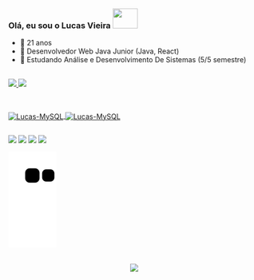 ### Olá, eu sou o Lucas Vieira <img height="40" width="50" src="https://cdn.jsdelivr.net/gh/devicons/devicon/icons/java/java-original.svg">

- 🧠 21 anos
- 🔭 Desenvolvedor Web Java Junior (Java, React)
- 🌱 Estudando Análise e Desenvolvimento De Sistemas (5/5 semestre)

##


   <div align="left">
  <a href="https://github.com/LucasVieira1">
  <img height="180em" src="https://github-readme-stats.vercel.app/api?username=LucasVieira1&show_icons=true&theme=highcontrast&include_all_commits=true&count_private=true"/>
  <img height="180em" src="https://github-readme-stats.vercel.app/api/top-langs/?username=LucasVieira1&layout=compact&langs_count=7&theme=highcontrast"/>

    
##
    
    
  </div>
  <div style="display: inline_block"><br>
  <img align="center" alt="Lucas-MySQL" height="50" width="70" src="https://cdn.jsdelivr.net/gh/devicons/devicon/icons/java/java-original.svg" />
  <img align="center" alt="Lucas-MySQL" height="50" width="70" src="https://cdn.jsdelivr.net/gh/devicons/devicon/icons/mysql/mysql-original.svg" />
</div>  

  ## 
  
  <div> 
  <a href="https://instagram.com/vieiralucass" target="_blank"><img src="https://img.shields.io/badge/-Instagram-%23E4405F?style=for-the-badge&logo=instagram&logoColor=white" target="_blank"></a>
 <a href="https://github.com/LucasVieira1" target="_blank"><img src="https://img.shields.io/badge/GitHub-100000?style=for-the-badge&logo=github&logoColor=white" target="_blank"></a> 
  <a href = "mailto:vieiraalucas1@gmail.com"><img src="https://img.shields.io/badge/-Gmail-%23333?style=for-the-badge&logo=gmail&logoColor=white" target="_blank"></a>
  <a href="https://www.linkedin.com/in/luucas-vieira/" target="_blank"><img src="https://img.shields.io/badge/-LinkedIn-%230077B5?style=for-the-badge&logo=linkedin&logoColor=white" target="_blank"></a> 
    
  ![Snake animation](https://github.com/LucasVieira1/LucasVieira1/blob/output/github-contribution-grid-snake.svg)
    
 ##

    
 <p align="center"> 
   <img alingn="center" src="https://profile-counter.glitch.me/LucasVieira1/count.svg" />
 </p>
</div>
   
   

   

